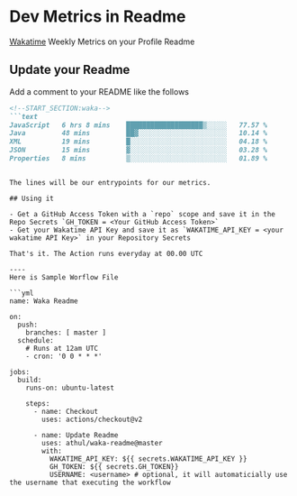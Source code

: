 # Dev Metrics in Readme

[Wakatime](https://wakatime.com) Weekly Metrics on your Profile Readme

## Update your Readme

Add a comment to your README like the follows

```md
<!--START_SECTION:waka-->
```text
JavaScript   6 hrs 8 mins    ███████████████████▒░░░░░   77.57 % 
Java         48 mins         ██▓░░░░░░░░░░░░░░░░░░░░░░   10.14 % 
XML          19 mins         █░░░░░░░░░░░░░░░░░░░░░░░░   04.18 % 
JSON         15 mins         ▓░░░░░░░░░░░░░░░░░░░░░░░░   03.28 % 
Properties   8 mins          ▒░░░░░░░░░░░░░░░░░░░░░░░░   01.89 % 
```
<!--END_SECTION:waka-->
```

The lines will be our entrypoints for our metrics.

## Using it

- Get a GitHub Access Token with a `repo` scope and save it in the Repo Secrets `GH_TOKEN = <Your GitHub Access Token>`
- Get your Wakatime API Key and save it as `WAKATIME_API_KEY = <your wakatime API Key>` in your Repository Secrets

That's it. The Action runs everyday at 00.00 UTC

----
Here is Sample Worflow File

```yml
name: Waka Readme

on:
  push:
    branches: [ master ]
  schedule:
    # Runs at 12am UTC
    - cron: '0 0 * * *'

jobs:
  build:
    runs-on: ubuntu-latest
    
    steps:
      - name: Checkout
        uses: actions/checkout@v2
      
      - name: Update Readme
        uses: athul/waka-readme@master
        with:
          WAKATIME_API_KEY: ${{ secrets.WAKATIME_API_KEY }}
          GH_TOKEN: ${{ secrets.GH_TOKEN}}
          USERNAME: <username> # optional, it will automaticially use the username that executing the workflow
```
